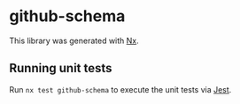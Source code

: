 # github-schema

This library was generated with [Nx](https://nx.dev).

## Running unit tests

Run `nx test github-schema` to execute the unit tests via [Jest](https://jestjs.io).
